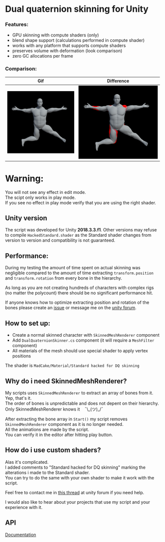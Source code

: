 # Dual quaternion skinning for Unity

### Features:
* GPU skinning with compute shaders (only)
* blend shape support (calculations performed in compute shader)
* works with any platform that supports compute shaders
* preserves volume with deformation (look comparison)
* zero GC allocations per frame

### Comparison:

|Gif|Difference|
|----|----|
|<img src="Screenshots/before-after.gif">|<img src="Screenshots/diff.png">|

# Warning:
You will not see any effect in edit mode.<br>
The scipt only works in play mode.<br>
If you see no effect in play mode verify that you are using the right shader.

## Unity version
The script was developed for Unity **2018.3.3.f1**. Other versions may refuse to compile `HackedStandard.shader` as the Standard shader changes from version to version and compatibility is not guaranteed.

## Performance:

During my testing the amount of time spent on actual skinning was negligible compared to the amount of time extracting `transform.position` and `transform.rotation` from every bone in the hierarchy.

As long as you are not creating hundreds of characters with complex rigs (no matter the polycount) there should be no significant performance hit.

If anyone knows how to optimize extracting position and rotation of the bones please create an [issue](https://github.com/ConstantineRudenko/DQ-skinning-for-Unity/issues) or message me on the [unity forum](https://forum.unity.com/threads/dual-quaternion-skinning-for-unity.501245/).

## How to set up:

* Create a normal skinned character with `SkinnedMeshRenderer` component
* Add `DualQuaternionSkinner.cs` component (it will require a `MeshFilter` component)
* All materials of the mesh should use special shader to apply vertex positions

The shader is `MadCake/Material/Standard hacked for DQ skinning`

## Why do i need SkinnedMeshRenderer?

My scripts uses `SkinnedMeshRenderer` to extract an array of bones from it. Yep, that's it.<br>
The order of bones is unpredictable and does not depent on their hierarchy.<br>
Only SkinnedMeshRenderer knows it &nbsp;&nbsp; ¯\\\_(ツ)\_/¯

After extracting the bone array in `Start()` my script removes `SkinnedMeshRenderer` component as it is no longer needed.<br>
All the animations are made by the script.<br>
You can verify it in the editor after hitting play button.

## How do i use custom shaders?

Alas it's complicated.<br>
I added comments to "Standard hacked for DQ skinning" marking the alterations i made to the Standard shader.<br>
You can try to do the same with your own shader to make it work with the script.

Feel free to contact me in [this thread](https://forum.unity.com/threads/dual-quaternion-skinning-for-unity.501245/) at unity forum if you need help.

I would also like to hear about your projects that use my script and your experience with it.

## API

[Documentation](https://constantinerudenko.github.io/Docs/DQ-skinning-for-Unity/annotated.html)
